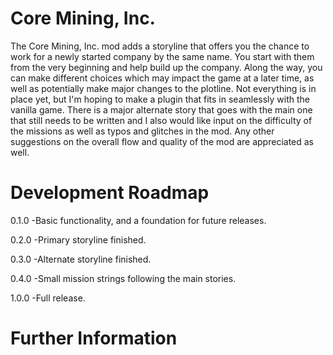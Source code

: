 # Core Mining, Inc.
The Core Mining, Inc. mod adds a storyline that offers you the chance to work for a newly
started company by the same name. You start with them from the very beginning and help build
up the company. Along the way, you can make different choices which may impact the game at a
later time, as well as potentially make major changes to the plotline. Not everything is in
place yet, but I'm hoping to make a plugin that fits in seamlessly with the vanilla game.
There is a major alternate story that goes with the main one that still needs to be written
and I also would like input on the difficulty of the missions as well as typos and glitches
in the mod. Any other suggestions on the overall flow and quality of the mod are appreciated
as well.

# Development Roadmap
0.1.0
 -Basic functionality, and a foundation for future releases.

0.2.0
 -Primary storyline finished.

0.3.0
 -Alternate storyline finished.

0.4.0
 -Small mission strings following the main stories.

1.0.0
 -Full release.
# Further Information
